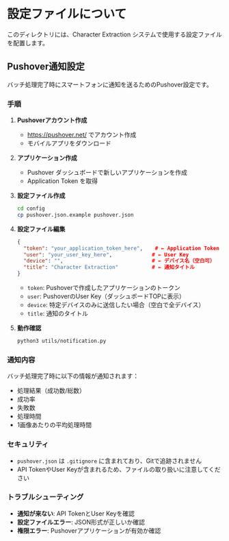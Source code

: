 # 設定ファイルについて

このディレクトリには、Character Extraction システムで使用する設定ファイルを配置します。

## Pushover通知設定

バッチ処理完了時にスマートフォンに通知を送るためのPushover設定です。

### 手順

1. **Pushoverアカウント作成**
   - https://pushover.net/ でアカウント作成
   - モバイルアプリをダウンロード

2. **アプリケーション作成**
   - Pushover ダッシュボードで新しいアプリケーションを作成
   - Application Token を取得

3. **設定ファイル作成**
   ```bash
   cd config
   cp pushover.json.example pushover.json
   ```

4. **設定ファイル編集**
   ```json
   {
     "token": "your_application_token_here",    # ← Application Token
     "user": "your_user_key_here",             # ← User Key  
     "device": "",                             # ← デバイス名（空白可）
     "title": "Character Extraction"           # ← 通知タイトル
   }
   ```

   - `token`: Pushoverで作成したアプリケーションのトークン
   - `user`: PushoverのUser Key（ダッシュボードTOPに表示）
   - `device`: 特定デバイスのみに送信したい場合（空白で全デバイス）
   - `title`: 通知のタイトル

5. **動作確認**
   ```bash
   python3 utils/notification.py
   ```

### 通知内容

バッチ処理完了時に以下の情報が通知されます：

- 処理結果（成功数/総数）
- 成功率
- 失敗数
- 処理時間
- 1画像あたりの平均処理時間

### セキュリティ

- `pushover.json` は `.gitignore` に含まれており、Gitで追跡されません
- API TokenやUser Keyが含まれるため、ファイルの取り扱いに注意してください

### トラブルシューティング

- **通知が来ない**: API TokenとUser Keyを確認
- **設定ファイルエラー**: JSON形式が正しいか確認
- **権限エラー**: Pushoverアプリケーションが有効か確認